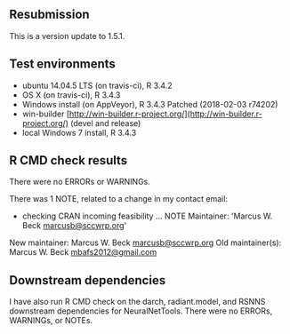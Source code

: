 ## Resubmission
This is a version update to 1.5.1. 

## Test environments
* ubuntu 14.04.5 LTS (on travis-ci), R 3.4.2
* OS X (on travis-ci), R 3.4.3
* Windows install (on AppVeyor), R 3.4.3 Patched (2018-02-03 r74202)
* win-builder [http://win-builder.r-project.org/](http://win-builder.r-project.org/) (devel and release)
* local Windows 7 install, R 3.4.3

## R CMD check results
There were no ERRORs or WARNINGs. 

There was 1 NOTE, related to a change in my contact email: 

* checking CRAN incoming feasibility ... NOTE
Maintainer: 'Marcus W. Beck <marcusb@sccwrp.org>'

New maintainer:
  Marcus W. Beck <marcusb@sccwrp.org>
Old maintainer(s):
  Marcus W. Beck <mbafs2012@gmail.com>

## Downstream dependencies
I have also run R CMD check on the darch, radiant.model, and RSNNS downstream dependencies for NeuralNetTools.  There were no ERRORs, WARNINGs, or NOTEs.